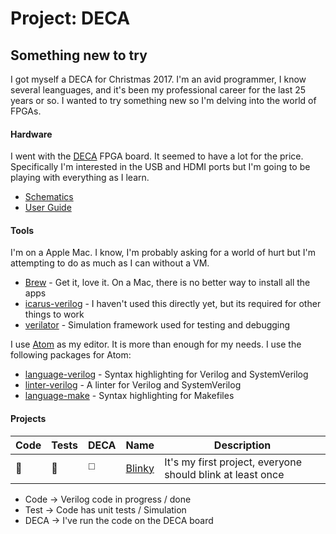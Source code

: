 # **Project:** DECA
## Something new to try

I got myself a DECA for Christmas 2017. I'm an avid programmer, I know several leanguages, and it's been my professional career for the last 25 years or so. I wanted to try something new so I'm delving into the world of FPGAs.

#### Hardware

I went with the [DECA](https://www.arrow.com/en/products/deca/arrow-development-tools) FPGA board. It seemed to have a lot for the price. Specifically I'm interested in the USB and HDMI ports but I'm going to be playing with everything as I learn.

* [Schematics](https://github.com/zaun/DECA/raw/master/documents/decaschematic.pdf)
* [User Guide](https://github.com/zaun/DECA/raw/master/documents/deca_user_manual_rev1.pdf)

#### Tools

I'm on a Apple Mac. I know, I'm probably asking for a world of hurt but I'm attempting to do as much as I can without a VM.

* [Brew](https://brew.sh/) - Get it, love it. On a Mac, there is no better way to install all the apps
* [icarus-verilog](http://brewformulas.org/IcarusVerilog) - I haven't used this directly yet, but its required for other things to work
* [verilator](http://brewformulas.org/verilator) - Simulation framework used for testing and debugging

I use [Atom](https://atom.io/) as my editor. It is more than enough for my needs. I use the following packages for Atom:

* [language-verilog](https://atom.io/packages/language-verilog) - Syntax highlighting for Verilog and SystemVerilog
* [linter-verilog](https://atom.io/packages/linter-verilog) - A linter for Verilog and SystemVerilog
* [language-make](https://atom.io/packages/language-make) - Syntax highlighting for Makefiles

#### Projects

Code | Tests | DECA | Name | Description
---- | ----- | ---- | ---- | -----------
:white_square_button: | :white_square_button: | :white_medium_square: | [Blinky](tree/master/blinky) | It's my first project, everyone should blink at least once

* Code -> Verilog code in progress / done
* Test -> Code has unit tests / Simulation
* DECA -> I've run the code on the DECA board
